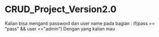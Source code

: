 # CRUD_Project_Version2.0

Kalian bisa menganti password dan user name pada bagian :
        if(pass == "pass" && user =="admin")
Dengan yang kalian mau
